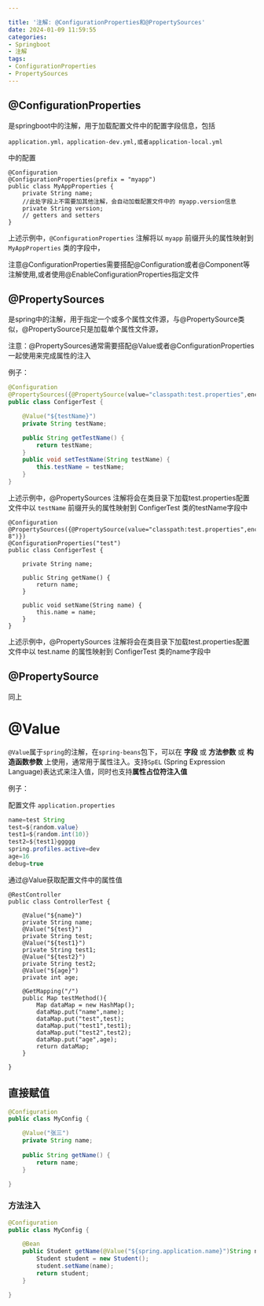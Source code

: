 ```yaml
---

title: '注解: @ConfigurationProperties和@PropertySources'
date: 2024-01-09 11:59:55
categories:
- Springboot
- 注解
tags:
- ConfigurationProperties
- PropertySources
---
```


## @ConfigurationProperties

是springboot中的注解，用于加载配置文件中的配置字段信息，包括

```
application.yml，application-dev.yml,或者application-local.yml
```

中的配置

```
@Configuration
@ConfigurationProperties(prefix = "myapp")
public class MyAppProperties {
    private String name;
    //此处字段上不需要加其他注解，会自动加载配置文件中的 myapp.version信息
    private String version;
    // getters and setters
}

```

上述示例中，`@ConfigurationProperties` 注解将以 `myapp` 前缀开头的属性映射到 `MyAppProperties` 类的字段中，

注意@ConfigurationProperties需要搭配@Configuration或者@Component等注解使用,或者使用@EnableConfigurationProperties指定文件

## @PropertySources

是spring中的注解，用于指定一个或多个属性文件源，与@PropertySource类似，@PropertySource只是加载单个属性文件源，

注意：@PropertySources通常需要搭配@Value或者@ConfigurationProperties一起使用来完成属性的注入

例子：

```java
@Configuration
@PropertySources({@PropertySource(value="classpath:test.properties",encoding="UTF-8")})
public class ConfigerTest {

    @Value("${testName}")
    private String testName;

    public String getTestName() {
        return testName;
    }
    public void setTestName(String testName) {
        this.testName = testName;
    }
}
```

上述示例中，@PropertySources 注解将会在类目录下加载test.properties配置文件中以 `testName` 前缀开头的属性映射到 ConfigerTest 类的testName字段中

```
@Configuration
@PropertySources({@PropertySource(value="classpath:test.properties",encoding="UTF-8")})
@ConfigurationProperties("test")
public class ConfigerTest {

    private String name;

    public String getName() {
        return name;
    }

    public void setName(String name) {
        this.name = name;
    }
}
```

上述示例中，@PropertySources 注解将会在类目录下加载test.properties配置文件中以 test.name 的属性映射到 ConfigerTest 类的name字段中

## @PropertySource

同上

# @Value

`@Value`属于`spring`的注解，在`spring-beans`包下，可以在 **字段** 或 **方法参数** 或 **构造函数参数** 上使用，通常用于属性注入。支持`SpEL` (Spring Expression Language)表达式来注入值，同时也支持**属性占位符注入值**

例子：

配置文件 `application.properties`

```java
name=test String
test=${random.value} 
test1=${random.int(10)} 
test2=${test1}ggggg
spring.profiles.active=dev
age=16
debug=true
```

通过@Value获取配置文件中的属性值

```
@RestController
public class ControllerTest {

    @Value("${name}")
    private String name;
    @Value("${test}")
    private String test;
    @Value("${test1}")
    private String test1;
    @Value("${test2}")
    private String test2;
    @Value("${age}")
    private int age;

    @GetMapping("/")
    public Map testMethod(){
        Map dataMap = new HashMap();
        dataMap.put("name",name);
        dataMap.put("test",test);
        dataMap.put("test1",test1);
        dataMap.put("test2",test2);
        dataMap.put("age",age);
        return dataMap;
    }

}
```

## 直接赋值

```java
@Configuration
public class MyConfig {

    @Value("张三")
    private String name;
    
    public String getName() {
        return name;
    }

}
```

### 方法注入

```java
@Configuration
public class MyConfig {

    @Bean
    public Student getName(@Value("${spring.application.name}")String name) {
        Student student = new Student();
        student.setName(name);
        return student;
    }

}
```

